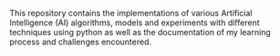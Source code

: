 This repository contains the implementations of various Artificial Intelligence (AI) algorithms, models and experiments with
different techniques using python as well as the documentation of my learning process and challenges encountered.



